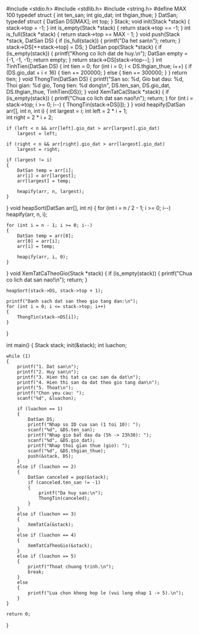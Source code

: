 #include <stdio.h>
#include <stdlib.h>
#include <string.h>
#define MAX 100
typedef struct 
{
    int ten_san;
    int gio_dat;
    int thgian_thue;
} DatSan;
typedef struct 
{
    DatSan DS[MAX];
    int top;
} Stack;
void init(Stack *stack) 
{
    stack->top = -1;
}
int is_empty(Stack *stack) 
{
    return stack->top == -1;
}
int is_full(Stack *stack) 
{
    return stack->top == MAX - 1;
}
void push(Stack *stack, DatSan DS) 
{
    if (is_full(stack)) 
    {
        printf("Da het san\n");
        return;
    }
    stack->DS[++stack->top] = DS;
}
DatSan pop(Stack *stack) 
{
    if (is_empty(stack)) 
    {
        printf("Khong co lich dat de huy.\n");
        DatSan empty = {-1, -1, -1};
        return empty;
    }
    return stack->DS[stack->top--];
}
int TinhTien(DatSan DS) 
{
    int tien = 0;
    for (int i = 0; i < DS.thgian_thue; i++) 
    {
        if (DS.gio_dat + i < 16) 
        {
            tien += 200000; 
        } else 
        {
            tien += 300000; 
        }
    }
    return tien;
}
void ThongTin(DatSan DS) 
{
    printf("San so: %d, Gio bat dau: %d, Thoi gian: %d gio, Tong tien: %d dong\n",
           DS.ten_san, DS.gio_dat, DS.thgian_thue, TinhTien(DS));
}
void XemTatCa(Stack *stack) 
{
    if (is_empty(stack)) 
    {
        printf("Chua co lich dat san nao!\n");
        return;
    }
    for (int i = stack->top; i >= 0; i--) 
    {
        ThongTin(stack->DS[i]);
    }
}
void heapify(DatSan arr[], int n, int i) 
{
    int largest = i; 
    int left = 2 * i + 1;  
    int right = 2 * i + 2; 

    if (left < n && arr[left].gio_dat > arr[largest].gio_dat)
        largest = left;

    if (right < n && arr[right].gio_dat > arr[largest].gio_dat)
        largest = right;

    if (largest != i) 
    {
        DatSan temp = arr[i];
        arr[i] = arr[largest];
        arr[largest] = temp;

        heapify(arr, n, largest);
    }
}
void heapSort(DatSan arr[], int n) 
{
    for (int i = n / 2 - 1; i >= 0; i--)
        heapify(arr, n, i);

    for (int i = n - 1; i >= 0; i--) 
    {
        DatSan temp = arr[0];
        arr[0] = arr[i];
        arr[i] = temp;

        heapify(arr, i, 0);
    }
}
void XemTatCaTheoGio(Stack *stack) 
{
    if (is_empty(stack)) 
    {
        printf("Chua co lich dat san nao!\n");
        return;
    }

    heapSort(stack->DS, stack->top + 1);

    printf("Danh sach dat san theo gio tang dan:\n");
    for (int i = 0; i <= stack->top; i++) 
    {
        ThongTin(stack->DS[i]);
    }
}

int main() 
{
    Stack stack;
    init(&stack);
    int luachon;

    while (1) 
    {
        printf("1. Dat san\n");
        printf("2. Huy san\n");
        printf("3. Hien thi tat ca cac san da dat\n");
        printf("4. Hien thi san da dat theo gio tang dan\n");
        printf("5. Thoat\n");
        printf("Chon yeu cau: ");
        scanf("%d", &luachon);

        if (luachon == 1) 
        {
            DatSan DS;
            printf("Nhap so ID cua san (1 toi 10): ");
            scanf("%d", &DS.ten_san);
            printf("Nhap gio bat dau da (5h -> 23h30): ");
            scanf("%d", &DS.gio_dat);
            printf("Nhap thoi gian thue (gio): ");
            scanf("%d", &DS.thgian_thue);
            push(&stack, DS);
        } 
        else if (luachon == 2) 
        {
            DatSan canceled = pop(&stack);
            if (canceled.ten_san != -1) 
            {
                printf("Da huy san:\n");
                ThongTin(canceled);
            }
        } 
        else if (luachon == 3) 
        {
            XemTatCa(&stack);
        } 
        else if (luachon == 4) 
        {
            XemTatCaTheoGio(&stack);
        } 
        else if (luachon == 5) 
        {
            printf("Thoat chuong trinh.\n");
            break;
        } 
        else 
        {
            printf("Lua chon khong hop le (vui long nhap 1 -> 5).\n");
        }
    }

    return 0;
}
